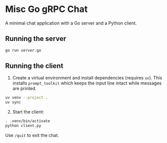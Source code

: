 # Misc Go gRPC Chat

A minimal chat application with a Go server and a Python client.

## Running the server

```bash
go run server.go
```

## Running the client

1. Create a virtual environment and install dependencies (requires `uv`). This installs `prompt_toolkit` which keeps the input line intact while messages are printed.

```bash
uv venv --project .
uv sync
```

2. Start the client:

```bash
. .venv/bin/activate
python client.py
```

Use `/quit` to exit the chat.
